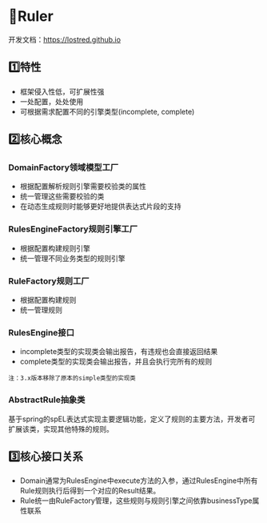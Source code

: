 # 📏Ruler

开发文档：https://lostred.github.io

## 1️⃣特性

- 框架侵入性低，可扩展性强
- 一处配置，处处使用
- 可根据需求配置不同的引擎类型(incomplete, complete)

## 2️⃣核心概念

### DomainFactory领域模型工厂

- 根据配置解析规则引擎需要校验类的属性
- 统一管理这些需要校验的类
- 在动态生成规则时能够更好地提供表达式片段的支持

### RulesEngineFactory规则引擎工厂

- 根据配置构建规则引擎
- 统一管理不同业务类型的规则引擎

### RuleFactory规则工厂

- 根据配置构建规则
- 统一管理规则

### RulesEngine接口

- incomplete类型的实现类会输出报告，有违规也会直接返回结果
- complete类型的实现类会输出报告，并且会执行完所有的规则

```
注：3.x版本移除了原本的simple类型的实现类
```

### AbstractRule抽象类

基于spring的spEL表达式实现主要逻辑功能，定义了规则的主要方法，开发者可扩展该类，实现其他特殊的规则。

## 3️⃣核心接口关系

- Domain通常为RulesEngine中execute方法的入参，通过RulesEngine中所有Rule规则执行后得到一个对应的Result结果。
- Rule统一由RuleFactory管理，这些规则与规则引擎之间依靠businessType属性联系

<img src="https://cdn.jsdelivr.net/gh/LostRed/pic-repository@master/ruler-project.72lfu3ibjfg0.webp" alt="">
